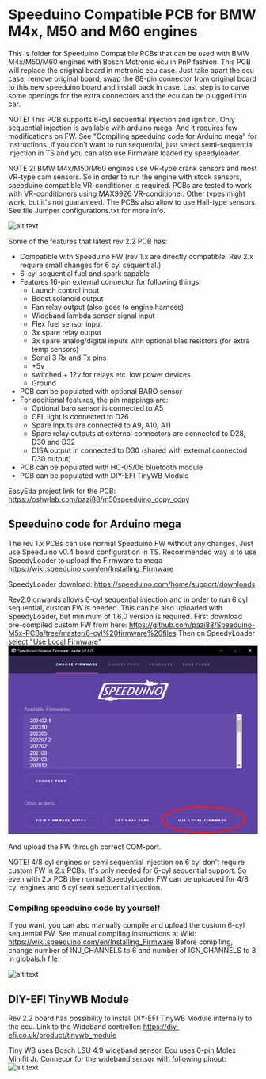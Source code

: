 # Speeduino Compatible PCB for BMW M4x, M50 and M60 engines

This is folder for Speeduino Compatible PCBs that can be used with BMW M4x/M50/M60 engines with Bosch Motronic ecu in PnP fashion. This PCB will replace 
the original board in motronic ecu case. Just take apart the ecu case, remove original board, swap the 88-pin connector from original board to this new speeduino 
board and install back in case. Last step is to carve some openings for the extra connectors and the ecu can be plugged into car.

NOTE! This PCB supports 6-cyl sequential injection and ignition. Only sequential injection is available with arduino mega. And it requires few modifications on FW.
See "Compiling speeduino code for Arduino mega" for instructions. If you don't want to run sequential, just select semi-sequential injection in TS and you can
also use Firmware loaded by speedyloader.

NOTE 2! BMW M4x/M50/M60 engines use VR-type crank sensors and most VR-type cam sensors. So in order to run the engine with stock sensors, speeduino compatible
VR-conditioner is required. PCBs are tested to work with VR-conditioners using MAX9926 VR-conditioner. Other types might work, but it's not guaranteed. The PCBs
also allow to use Hall-type sensors. See file Jumper configurations.txt for more info.

![alt text](https://github.com/pazi88/Speeduino-M5x-PCBs/blob/master/m50-m40-m60_Pnp/Pics/20190417_081123.jpg?raw=true)

Some of the features that latest rev 2.2 PCB has:
- Compatible with Speeduino FW (rev 1.x are directly compatible. Rev 2.x require small changes for 6 cyl sequential.)
- 6-cyl sequential fuel and spark capable
- Features 16-pin external connector for following things:
    - Launch control input
    - Boost solenoid output
    - Fan relay output (also goes to engine harness)
    - Wideband lambda sensor signal input
    - Flex fuel sensor input
    - 3x spare relay output
    - 3x spare analog/digital inputs with optional bias resistors (for extra temp sensors)
    - Serial 3 Rx and Tx pins
    - +5v
    - switched + 12v for relays etc. low power devices
    - Ground
- PCB can be populated with optional BARO sensor
- For additional features, the pin mappings are:
   - Optional baro sensor is connected to A5
   - CEL light is connected to D26
   - Spare inputs are connected to A9, A10, A11
   - Spare relay outputs at external connectors are connected to D28, D30 and D32
   - DISA output in connected to D30 (shared with external connectod D30 output)
- PCB can be populated with HC-05/06 bluetooth module
- PCB can be populated with DIY-EFI TinyWB Module

EasyEda project link for the PCB: https://oshwlab.com/pazi88/m50speeduino_copy_copy

## Speeduino code for Arduino mega

The rev 1.x PCBs can use normal Speeduino FW without any changes. Just use Speeduino v0.4 board configuration in TS.
Recommended way is to use SpeedyLoader to upload the Firmware to mega https://wiki.speeduino.com/en/Installing_Firmware

SpeedyLoader download: https://speeduino.com/home/support/downloads

Rev2.0 onwards allows 6-cyl sequential injection and in order to run 6 cyl sequential, custom FW is needed. This can be also uploaded with SpeedyLoader, but minimum
of 1.6.0 version is required. First download pre-compiled custom FW from here: https://github.com/pazi88/Speeduino-M5x-PCBs/tree/master/6-cyl%20firmware%20files
Then on SpeedyLoader select "Use Local Firmware"
![alt text](https://github.com/pazi88/STM32_mega/blob/main/Pics/Speedyloader1.png?raw=true)

And upload the FW through correct COM-port.

NOTE! 4/8 cyl engines or semi sequential injection on 6 cyl don't require custom FW in 2.x PCBs. It's only needed for 6-cyl sequential support.
So even with 2.x PCB the normal SpeedyLoader FW can be uploaded for 4/8 cyl engines and 6 cyl semi sequential injection.

### Compiling speeduino code by yourself

If you want, you can also manually compile and upload the custom 6-cyl sequential FW. See manual compiling instructions at Wiki: https://wiki.speeduino.com/en/Installing_Firmware
Before compiling, change number of INJ_CHANNELS to 6 and number of IGN_CHANNELS to 3 in globals.h file:

![alt text](https://pazi88.kuvat.fi/kuvat/Projektikuvat/Random%20projektit/speeduino/Settings.png?img=smaller)

## DIY-EFI TinyWB Module

Rev 2.2 board has possibility to install DIY-EFI TinyWB Module internally to the ecu.
Link to the Wideband controller: https://diy-efi.co.uk/product/tinywb_module

Tiny WB uses Bosch LSU 4.9 wideband sensor. Ecu uses 6-pin Molex Minifit Jr. Connecor for the wideband sensor with following pinout:
![alt text](https://github.com/pazi88/Speeduino-M5x-PCBs/blob/master/m52tu-m54_PnP/Pics/LSU49_connector.png?raw=true)

